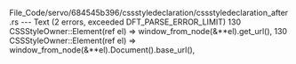 File_Code/servo/684545b396/cssstyledeclaration/cssstyledeclaration_after.rs --- Text (2 errors, exceeded DFT_PARSE_ERROR_LIMIT)
130             CSSStyleOwner::Element(ref el) => window_from_node(&**el).get_url(),                                                                         130             CSSStyleOwner::Element(ref el) => window_from_node(&**el).Document().base_url(),

